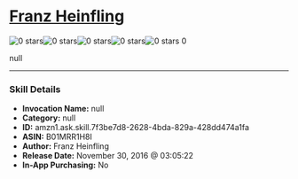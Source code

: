 # [Franz Heinfling](http://alexa.amazon.com/#skills/amzn1.ask.skill.7f3be7d8-2628-4bda-829a-428dd474a1fa)
![0 stars](../../images/ic_star_border_black_18dp_1x.png)![0 stars](../../images/ic_star_border_black_18dp_1x.png)![0 stars](../../images/ic_star_border_black_18dp_1x.png)![0 stars](../../images/ic_star_border_black_18dp_1x.png)![0 stars](../../images/ic_star_border_black_18dp_1x.png) 0

null

***

### Skill Details

* **Invocation Name:** null
* **Category:** null
* **ID:** amzn1.ask.skill.7f3be7d8-2628-4bda-829a-428dd474a1fa
* **ASIN:** B01MRR1H8I
* **Author:** Franz Heinfling
* **Release Date:** November 30, 2016 @ 03:05:22
* **In-App Purchasing:** No
